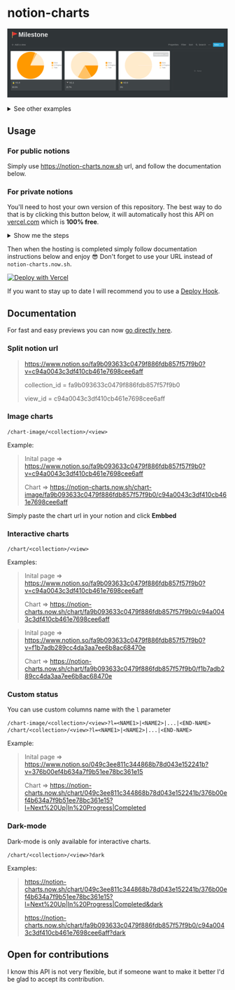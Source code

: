 # notion-charts

![image](/example.png)

<details>
  <summary>See other examples</summary>
  
  ### Business Dashboard
  ![Business Dashboard](https://i.redd.it/9i9pkp1wbvp41.png)
  
</details>

## Usage

### For public notions

Simply use https://notion-charts.now.sh url, and follow the documentation below.

### For private notions

You'll need to host your own version of this repository.
The best way to do that is by clicking this button below, it will automatically host this API on [vercel.com](https://vercel.com/) which is **100% free**.

<details>
  <summary>Show me the steps</summary>

  1. Click the blue **Deploy** button on this page
  2. Zeit is now opened, click **Continue**
  2. Then if you don't already have an account click **Sign Up** in the top right corner
  3. Choose a name for your project, keep in mind that this name will goes in your url `https://YOUR-PROJECT-NAME.now.sh`
  4. Don't forget to put your notion `TOKEN_V2` before clicking **Continue** [If you don't know how to get it, click here](/docs/notion-token.md)
  5. Click **Continue** one more time, and you're done!

</details>

Then when the hosting is completed simply follow documentation instructions below and enjoy 😎 
Don't forget to use your URL instead of `notion-charts.now.sh`.

[![Deploy with Vercel](https://vercel.com/button)](https://vercel.com/import/git?s=https%3A%2F%2Fgithub.com%2Fmathix420%2Fnotion-charts&env=TOKEN_V2&envDescription=Enter%20your%20notion%20%60token_v2%60%20cookie.&envLink=https%3A%2F%2Fgithub.com%2Fmathix420%2Fnotion-charts%2Fblob%2Fmaster%2Fdocs%2Fnotion-token.md&project-name=notion-charts&repo-name=notion-charts)

If you want to stay up to date I will recommend you to use a [Deploy Hook](https://vercel.com/docs/v2/more/deploy-hooks).

## Documentation

For fast and easy previews you can now [go directly here](https://notion-charts.now.sh).

### Split notion url

> https://www.notion.so/fa9b093633c0479f886fdb857f57f9b0?v=c94a0043c3df410cb461e7698cee6aff
>
> collection_id = fa9b093633c0479f886fdb857f57f9b0
>
> view_id = c94a0043c3df410cb461e7698cee6aff

### Image charts

```
/chart-image/<collection>/<view>
```
Example:

> Inital page => https://www.notion.so/fa9b093633c0479f886fdb857f57f9b0?v=c94a0043c3df410cb461e7698cee6aff
>
> Chart => https://notion-charts.now.sh/chart-image/fa9b093633c0479f886fdb857f57f9b0/c94a0043c3df410cb461e7698cee6aff

Simply paste the chart url in your notion and click **Embbed**

### Interactive charts

```
/chart/<collection>/<view>
```
Examples:

> Inital page => https://www.notion.so/fa9b093633c0479f886fdb857f57f9b0?v=c94a0043c3df410cb461e7698cee6aff
>
> Chart => https://notion-charts.now.sh/chart/fa9b093633c0479f886fdb857f57f9b0/c94a0043c3df410cb461e7698cee6aff


> Inital page => https://www.notion.so/fa9b093633c0479f886fdb857f57f9b0?v=f1b7adb289cc4da3aa7ee6b8ac68470e
>
> Chart => https://notion-charts.now.sh/chart/fa9b093633c0479f886fdb857f57f9b0/f1b7adb289cc4da3aa7ee6b8ac68470e


### Custom status

You can use custom columns name with the `l` parameter

```
/chart-image/<collection>/<view>?l=<NAME1>|<NAME2>|...|<END-NAME>
/chart/<collection>/<view>?l=<NAME1>|<NAME2>|...|<END-NAME>
```

Example:

> Inital page => https://www.notion.so/049c3ee811c344868b78d043e152241b?v=376b00ef4b634a7f9b51ee78bc361e15
>
> Chart => https://notion-charts.now.sh/chart/049c3ee811c344868b78d043e152241b/376b00ef4b634a7f9b51ee78bc361e15?l=Next%20Up|In%20Progress|Completed


### Dark-mode

Dark-mode is only available for interactive charts.

```
/chart/<collection>/<view>?dark
```

Examples:
> https://notion-charts.now.sh/chart/049c3ee811c344868b78d043e152241b/376b00ef4b634a7f9b51ee78bc361e15?l=Next%20Up|In%20Progress|Completed&dark
>
> https://notion-charts.now.sh/chart/fa9b093633c0479f886fdb857f57f9b0/c94a0043c3df410cb461e7698cee6aff?dark


## Open for contributions

I know this API is not very flexible, but if someone want to make it better
I'd be glad to accept its contribution.
